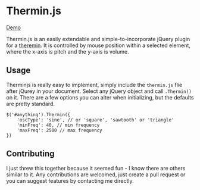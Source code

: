 # Thermin.js

[Demo](https://cdn.rawgit.com/axprin/thermin.js/master/index.html)

Thermin.js is an easily extendable and simple-to-incorporate jQuery plugin for a [theremin](https://en.wikipedia.org/wiki/Theremin). It is controlled by mouse position within a selected element, where the x-axis is pitch and the y-axis is volume. 

## Usage

Therminjs is really easy to implement, simply include the `thermin.js` flie after jQurey in your document. Select any jQuery object and call `.Thermin()` on it. There are a few options you can alter when initializing, but the defaults are pretty standard. 

```
$('#anything').Thermin({
	'oscType': 'sine', // or 'square', 'sawtooth' or 'triangle'
	'minFreq': 40, // min frequency
	'maxFreq': 2500 // max frequency
})
```

## Contributing

I just threw this together because it seemed fun - I know there are others similar to it. Any contributions are welcomed, just create a pull request or you can suggest features by contacting me directly.